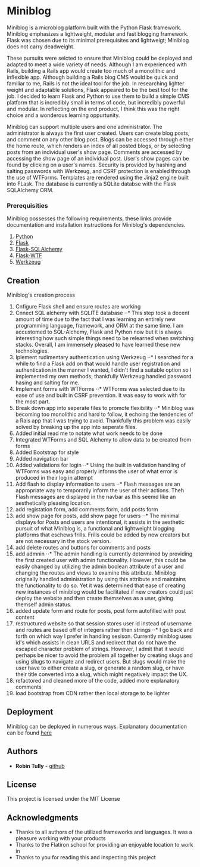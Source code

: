 # Miniblog

Miniblog is a microblog platform built with the Python Flask framework. Miniblog emphasizes a lightweight, modular and fast blogging framework. Flask was chosen due to its minimal prerequisites and lightweigt; Miniblog does not carry deadweight.

These pursuits were selcted to ensure that Miniblog could be deployed and adapted to meet a wide variety of needs. Although I am experienced with Rails, building a Rails app would create too much of a monolithic and inflexible app. Although building a Rails blog CMS would be quick and familiar to me, Rails is not the ideal tool for the job. In researching lighter weight and adaptable solutions, Flask appeared to be the best tool for the job. I decided to learn Flask and Python to use them to build a simple CMS platform that is incredibly small in terms of code, but incredibly powerful and modular. In reflecting on the end product, I think this was the right choice and a wonderous learning oppurtunity. 

Miniblog can support multiple users and one administrator. The administrator is always the first user created. Users can create blog posts, and comment on any other blog post. Blogs can be accessed through either the home route, which renders an index of all posted blogs, or by selecting posts from an individual user's show page. Comments are accessed by accessing the show page of an individual post. User's show pages can be found by clicking on a user's names. Security is provided by hashing and salting passwords with Werkzeug, and CSRF protection is enabled through the use of WTForms. Templates are rendered using the Jinja2 engine built into FLask. The database is currently a SQLite databse with the Flask SQLAlchemy ORM.


### Prerequisities

Miniblog possesses the following requirements, these links provide documentation and installation instructions for Miniblog's dependencies.
1. [Python](https://docs.python.org/3/)
2. [Flask](http://flask.pocoo.org/docs/0.11/)
3. [Flask-SQLAlchemy](http://flask-sqlalchemy.pocoo.org/2.1/)
4. [Flask-WTF](https://flask-wtf.readthedocs.io/en/v0.9.5/)
5. [Werkzeug](http://werkzeug.pocoo.org/)


## Creation

Miniblog's creation process
1. Cnfigure Flask shell and ensure routes are working
2. Cnnect SQL alchemy with SQLITE database
⋅⋅* This step took a decent amount of time due to the fact that I was learning an entirely new programming language, framework, and ORM at the same time. I am accustomed to SQL-Alchemy, Flask and Python now but it is always interesting how such simple things need to be relearned when switching stacks. Overall, I am immensely pleased to have learned these new technologies.
3. Iplement rudimentary authentication using Werkzeug
⋅⋅* I searched for a while to find a Flask add on that would handle user registration and authentication in the manner I wanted, I didn't find a suitable option so I implemented my own methods; thankfully Werkzeug handled password hasing and salting for me.
4. Implement forms with WTForms
⋅⋅* WTForms was selected due to its ease of use and built in CSRF prevention. It was easy to work with for the most part.
5. Break down app into seperate files to promote flexibility
⋅⋅* Miniblog was becoming too monolithic and hard to follow, it echoing the tendencies of a Rais app that I was trying to avoid. Thankfully this problem was easily solved by breaking up the app into seperate files.
6. Added initial read me to notate what work needs to be done 
7. Integrated WTForms and SQL Alchemy to allow data to be created from forms
8. Added Bootstrap for style
9. Added navigation bar
10. Added validations for login
⋅⋅* Using the built in validation handling of WTForms was easy and properly informs the user of what error is produced in their log in attempt
11. Add flash to display information to users
⋅⋅* Flash messages are an appropriate way to temporarily inform the user of their actions. Theh Flash messages are displayed in the navbar as this seemd like an aesthetically pleasing location.
12. add registation form, add comments form, add posts form
13. add show page for posts, add show page for users
⋅⋅* The minimal displays for Posts and users are intentional, it assists in the aesthetic pursuit of what Miniblog is, a functional and lightweight blogging platforms that eschews frills. Frills could be added by new creators but are not necessary in the stock version.
14. add delete routes and buttons for comments and posts
15. add admnin
⋅⋅* The admin handling is currently determined by providing the first created user with admin functionality. However, this could be easily changed by utilizing the admin boolean attribute of a user and changing the routes and views to examine this attribute. Miniblog originally handled administration by using this attribute and maintains the functionality to do so. Yet it was determined that ease of creating new instances of miniblog would be facilitated if new creators could just deploy the website and then create themselves as a user, giving themself admin status. 
16. added update form and route for posts, post form autofilled with post content
17. restructured website so that session stores user id instead of username and routes are based off of integers rather then strings
⋅⋅* I go back and forth on which way I prefer in handling sesison. Currently miniblog uses id's which assists in clean URLS and redirect that do not have the escaped character problem of strings. However, I admit that it would perhaps be nicer to avoid the problem all together by creating slugs and using sllugs to navigate and redirect users. But slugs would make the user have to either create a slug, or generate a random slug, or have their title converted into a slug, which might negatively impact the UX.
18. refactored and cleaned more of the code, added more explanatory comments
19. load bootstrap from CDN rather then local storage to be lighter

## Deployment

Miniblog can be deployed in numerous ways. Explanatory documentation can be found [here](http://flask.pocoo.org/docs/0.11/deploying/)


## Authors

* **Robin Tully** - [github](https://github.com/robintully)


## License

This project is licensed under the MIT License 

## Acknowledgments

* Thanks to all authors of the utilized frameworks and languages. It was a pleasure working with your products
* Thanks to the Flatiron school for providing an enjoyable location to work in
* Thanks to you for reading this and inspecting this project